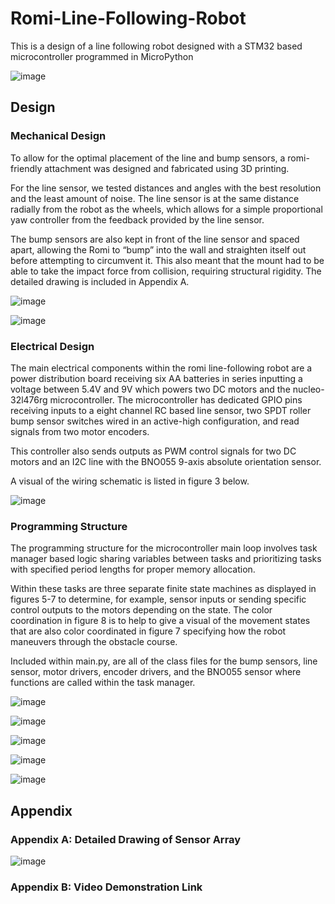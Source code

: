 # Romi-Line-Following-Robot
This is a design of a line following robot designed with a STM32 based microcontroller programmed in MicroPython

![image](https://github.com/user-attachments/assets/d2eb8f3c-d84d-4ef7-aa0f-1b8b1be1527a)

## Design
### Mechanical Design 

To allow for the optimal placement of the line and bump sensors, a romi-friendly attachment was designed and fabricated using 3D printing. 

For the line sensor, we tested distances and angles with the best resolution and the least amount of noise. The line sensor is at the same distance radially from the robot as the wheels, which allows for a simple proportional yaw controller from the feedback provided by the line sensor. 

The bump sensors are also kept in front of the line sensor and spaced apart, allowing the Romi to “bump” into the wall and straighten itself out before attempting to circumvent it. This also meant that the mount had to be able to take the impact force from collision, requiring structural rigidity.  The detailed drawing is included in Appendix A.

![image](https://github.com/user-attachments/assets/7e6b0ac0-63c9-472e-9666-9121b3de2a15)

![image](https://github.com/user-attachments/assets/7770e99f-57cf-4829-b8a6-7f3bf5a5d9b2)

### Electrical Design

The main electrical components within the romi line-following robot are a power distribution board receiving six AA batteries in series inputting a voltage between 5.4V and 9V which powers two DC motors and the nucleo-32l476rg microcontroller. 
The microcontroller has dedicated GPIO pins receiving inputs to a eight channel RC based line sensor, two SPDT roller bump sensor switches wired in an active-high configuration, and read signals from two motor encoders. 

This controller also sends outputs as PWM control signals for two DC motors and an I2C line with the BNO055 9-axis absolute orientation sensor. 

A visual of the wiring schematic is listed in figure 3 below. 

![image](https://github.com/user-attachments/assets/55e9c9fc-e0d8-4340-a8ef-9c01f2a5273f)

### Programming Structure

The programming structure for the microcontroller main loop involves task manager based logic sharing variables between tasks and prioritizing tasks with specified period lengths for proper memory allocation. 

Within these tasks are three separate finite state machines as displayed in figures 5-7 to determine, for example, sensor inputs or sending specific control outputs to the motors depending on the state. The color coordination in figure 8 is to help to give a visual of the movement states that are also color coordinated in figure 7 specifying how the robot maneuvers through the obstacle course. 

Included within main.py, are all of the class files for the bump sensors, line sensor, motor drivers, encoder drivers, and the BNO055 sensor where functions are called within the task manager. 

![image](https://github.com/user-attachments/assets/c8509f6c-4956-4eb4-91d6-7afce277ff25)

![image](https://github.com/user-attachments/assets/d1d154f4-f8c1-4985-979e-f74d7ea55dd8)

![image](https://github.com/user-attachments/assets/9d590a1f-e2fa-44f6-a061-40989842a2be)

![image](https://github.com/user-attachments/assets/f5b3ee0d-4e79-4a5e-aefd-d1f501b14cdb)

![image](https://github.com/user-attachments/assets/3ce65cc0-a636-4054-9ce1-13343fd35f54)

## Appendix
### Appendix A: Detailed Drawing of Sensor Array

![image](https://github.com/user-attachments/assets/b9f6d3fa-27e4-4acc-a1dc-1ba93b7508db)

### Appendix B: Video Demonstration Link








